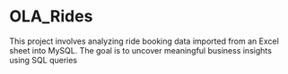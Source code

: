 # OLA_Rides
This project involves analyzing ride booking data imported from an Excel sheet into MySQL. The goal is to uncover meaningful business insights using SQL queries
